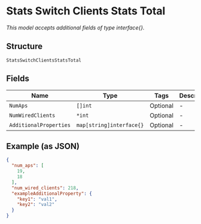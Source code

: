 
# Stats Switch Clients Stats Total

*This model accepts additional fields of type interface{}.*

## Structure

`StatsSwitchClientsStatsTotal`

## Fields

| Name | Type | Tags | Description |
|  --- | --- | --- | --- |
| `NumAps` | `[]int` | Optional | - |
| `NumWiredClients` | `*int` | Optional | - |
| `AdditionalProperties` | `map[string]interface{}` | Optional | - |

## Example (as JSON)

```json
{
  "num_aps": [
    19,
    18
  ],
  "num_wired_clients": 218,
  "exampleAdditionalProperty": {
    "key1": "val1",
    "key2": "val2"
  }
}
```

